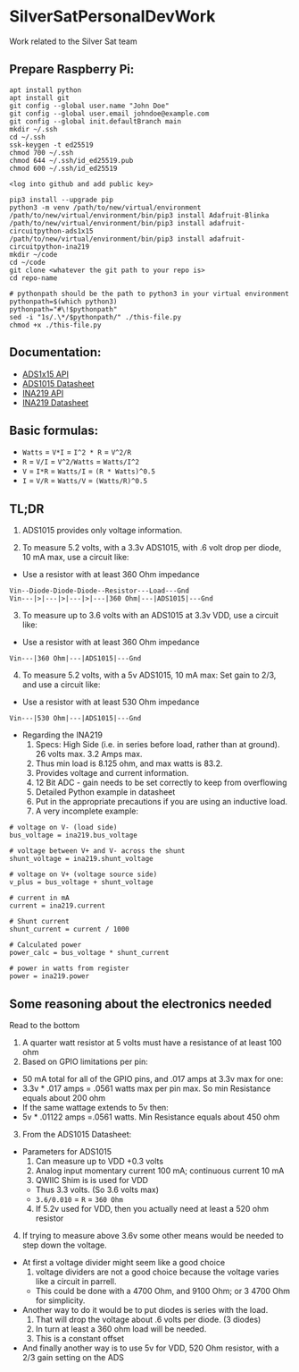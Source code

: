 # SilverSatPersonalDevWork

Work related to the Silver Sat team

###

## Prepare Raspberry Pi:

```
apt install python
apt install git
git config --global user.name "John Doe"
git config --global user.email johndoe@example.com
git config --global init.defaultBranch main
mkdir ~/.ssh
cd ~/.ssh
ssk-keygen -t ed25519
chmod 700 ~/.ssh
chmod 644 ~/.ssh/id_ed25519.pub
chmod 600 ~/.ssh/id_ed25519

<log into github and add public key>

pip3 install --upgrade pip
python3 -m venv /path/to/new/virtual/environment
/path/to/new/virtual/environment/bin/pip3 install Adafruit-Blinka
/path/to/new/virtual/environment/bin/pip3 install adafruit-circuitpython-ads1x15
/path/to/new/virtual/environment/bin/pip3 install adafruit-circuitpython-ina219
mkdir ~/code
cd ~/code
git clone <whatever the git path to your repo is>
cd repo-name

# pythonpath should be the path to python3 in your virtual environment
pythonpath=$(which python3)
pythonpath="#\!$pythonpath"
sed -i "1s/.\*/$pythonpath/" ./this-file.py
chmod +x ./this-file.py
```

## Documentation:

- [ADS1x15 API](https://docs.circuitpython.org/projects/ads1x15/en/stable/)
- [ADS1015 Datasheet](https://cdn-shop.adafruit.com/datasheets/ads1015.pdf)
- [INA219 API](https://docs.circuitpython.org/projects/ina219/en/stable/)
- [INA219 Datasheet](https://cdn-learn.adafruit.com/downloads/pdf/adafruit-ina219-current-sensor-breakout.pdf)

## Basic formulas:

- `Watts` = `V*I` = `I^2 * R` = `V^2/R`
- `R` = `V/I` = `V^2/Watts` = `Watts/I^2`
- `V` = `I*R` = `Watts/I` = `(R * Watts)^0.5`
- `I` = `V/R` = `Watts/V` = `(Watts/R)^0.5`

## TL;DR

1. ADS1015 provides only voltage information.

2. To measure 5.2 volts, with a 3.3v ADS1015, with .6 volt drop per diode, 10 mA max, use a circuit like:

- Use a resistor with at least 360 Ohm impedance

```
Vin--Diode-Diode-Diode--Resistor---Load---Gnd
Vin---|>|---|>|---|>|---|360 Ohm|---|ADS1015|---Gnd
```

3. To measure up to 3.6 volts with an ADS1015 at 3.3v VDD, use a circuit like:

- Use a resistor with at least 360 Ohm impedance

```
Vin---|360 Ohm|---|ADS1015|---Gnd
```

4. To measure 5.2 volts, with a 5v ADS1015, 10 mA max: Set gain to 2/3, and use a circuit like:

- Use a resistor with at least 530 Ohm impedance

```
Vin---|530 Ohm|---|ADS1015|---Gnd
```

- Regarding the INA219
  1. Specs: High Side (i.e. in series before load, rather than at ground). 26 volts max. 3.2 Amps max.
  2. Thus min load is 8.125 ohm, and max watts is 83.2.
  3. Provides voltage and current information.
  4. 12 Bit ADC - gain needs to be set correctly to keep from overflowing
  5. Detailed Python example in datasheet
  6. Put in the appropriate precautions if you are using an inductive load.
  7. A very incomplete example:

```
# voltage on V- (load side)
bus_voltage = ina219.bus_voltage

# voltage between V+ and V- across the shunt
shunt_voltage = ina219.shunt_voltage

# voltage on V+ (voltage source side)
v_plus = bus_voltage + shunt_voltage

# current in mA
current = ina219.current

# Shunt current
shunt_current = current / 1000

# Calculated power
power_calc = bus_voltage * shunt_current

# power in watts from register
power = ina219.power
```

## Some reasoning about the electronics needed

Read to the bottom

1. A quarter watt resistor at 5 volts must have a resistance of at least 100 ohm
2. Based on GPIO limitations per pin:

- 50 mA total for all of the GPIO pins, and .017 amps at 3.3v max for one:
- 3.3v \* .017 amps = .0561 watts max per pin max. So min Resistance equals about 200 ohm
- If the same wattage extends to 5v then:
- 5v \* .01122 amps =.0561 watts. Min Resistance equals about 450 ohm

3. From the ADS1015 Datasheet:

- Parameters for ADS1015
  1. Can measure up to VDD +0.3 volts
  2. Analog input momentary current 100 mA; continuous current 10 mA
  3. QWIIC Shim is is used for VDD
  - Thus 3.3 volts. (So 3.6 volts max)
  - `3.6/0.010` = `R` = `360 Ohm`
  4. If 5.2v used for VDD, then you actually need at least a 520 ohm resistor

4. If trying to measure above 3.6v some other means would be needed to step down the voltage.

- At first a voltage divider might seem like a good choice
  1. voltage dividers are not a good choice because the voltage varies like a circuit in parrell.
  - This could be done with a 4700 Ohm, and 9100 Ohm; or 3 4700 Ohm for simplicity.
- Another way to do it would be to put diodes is series with the load.
  1. That will drop the voltage about .6 volts per diode. (3 diodes)
  2. In turn at least a 360 ohm load will be needed.
  3. This is a constant offset
- And finally another way is to use 5v for VDD, 520 Ohm resistor, with a 2/3 gain setting on the ADS

```

```
